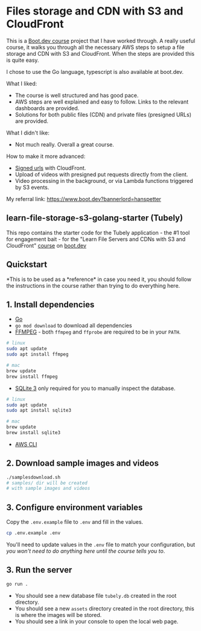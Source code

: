 # Files storage and CDN with S3 and CloudFront

This is a [Boot.dev course](https://www.boot.dev/courses/learn-file-servers-s3-cloudfront-golang) project that I have worked through. A really useful course, it walks you through all the necessary AWS steps to setup a file storage and CDN with S3 and CloudFront. When the steps are provided this is quite easy.

I chose to use the Go language, typescript is also available at boot.dev.

What I liked:

- The course is well structured and has good pace.
- AWS steps are well explained and easy to follow. Links to the relevant dashboards are provided.
- Solutions for both public files (CDN) and private files (presigned URLs) are provided.

What I didn't like:

- Not much really. Overall a great course.

How to make it more advanced:

- [Signed urls](https://www.boot.dev/courses/learn-file-servers-s3-cloudfront-golang/lessons/signed-urls) with CloudFront.
- Upload of videos with presigned put requests directly from the client.
- Video processing in the background, or via Lambda functions triggered by S3 events.

My referral link: https://www.boot.dev?bannerlord=hanspetter

## learn-file-storage-s3-golang-starter (Tubely)

This repo contains the starter code for the Tubely application - the #1 tool for engagement bait - for the "Learn File Servers and CDNs with S3 and CloudFront" [course](https://www.boot.dev/courses/learn-file-servers-s3-cloudfront-golang) on [boot.dev](https://www.boot.dev)

## Quickstart

*This is to be used as a *reference\* in case you need it, you should follow the instructions in the course rather than trying to do everything here.

## 1. Install dependencies

- [Go](https://golang.org/doc/install)
- `go mod download` to download all dependencies
- [FFMPEG](https://ffmpeg.org/download.html) - both `ffmpeg` and `ffprobe` are required to be in your `PATH`.

```bash
# linux
sudo apt update
sudo apt install ffmpeg

# mac
brew update
brew install ffmpeg
```

- [SQLite 3](https://www.sqlite.org/download.html) only required for you to manually inspect the database.

```bash
# linux
sudo apt update
sudo apt install sqlite3

# mac
brew update
brew install sqlite3
```

- [AWS CLI](https://docs.aws.amazon.com/cli/latest/userguide/getting-started-install.html)

## 2. Download sample images and videos

```bash
./samplesdownload.sh
# samples/ dir will be created
# with sample images and videos
```

## 3. Configure environment variables

Copy the `.env.example` file to `.env` and fill in the values.

```bash
cp .env.example .env
```

You'll need to update values in the `.env` file to match your configuration, but _you won't need to do anything here until the course tells you to_.

## 3. Run the server

```bash
go run .
```

- You should see a new database file `tubely.db` created in the root directory.
- You should see a new `assets` directory created in the root directory, this is where the images will be stored.
- You should see a link in your console to open the local web page.
